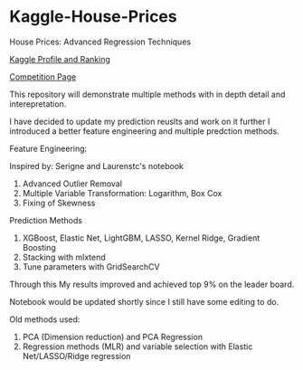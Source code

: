 # Kaggle-House-Prices
House Prices: Advanced Regression Techniques

[Kaggle Profile and Ranking](https://www.kaggle.com/chiwang0503)

[Competition Page](https://www.kaggle.com/c/house-prices-advanced-regression-techniques/data)

This repository will demonstrate multiple methods with in depth detail and interepretation. 

I have decided to update my prediction reuslts and work on it further 
I introduced a better feature engineering and multiple predction methods.

Feature Engineering: 

Inspired by: Serigne and Laurenstc's notebook

1. Advanced Outlier Removal 
2. Multiple Variable Transformation: Logarithm, Box Cox
3. Fixing of Skewness

Prediction Methods
1. XGBoost, Elastic Net, LightGBM, LASSO, Kernel Ridge, Gradient Boosting
2. Stacking with mlxtend
3. Tune parameters with GridSearchCV



Through this My results improved and achieved top 9% on the leader board. 

Notebook would be updated shortly since I still have some editing to do. 


Old methods used: 
1. PCA (Dimension reduction) and PCA Regression
2. Regression methods (MLR) and variable selection with Elastic Net/LASSO/Ridge regression 

